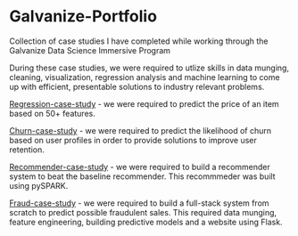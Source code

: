 # Galvanize-Portfolio
Collection of case studies I have completed while working through the Galvanize Data Science Immersive Program

During these case studies, we were required to utlize skills in data munging, cleaning, visualization, regression analysis and machine learning to come up with efficient, presentable solutions to industry relevant problems.

[Regression-case-study](https://github.com/maxgrossenbacher/Galvanize-Portfolio/tree/master/regression_case_study) - we were required to predict the price of an item based on 50+ features.

[Churn-case-study](https://github.com/maxgrossenbacher/Galvanize-Portfolio/tree/master/churn_case_study) - we were required to predict the likelihood of churn based on user profiles in order to provide solutions to improve user retention.

[Recommender-case-study](https://github.com/maxgrossenbacher/Galvanize-Portfolio/tree/master/recommender_case_study) - we were required to build a recommender system to beat the baseline recommender. This recommmeder was built using pySPARK.

[Fraud-case-study](https://github.com/maxgrossenbacher/Galvanize-Portfolio/tree/master/fraud_detection_case_study) - we were required to build a full-stack system from scratch to predict possible fraudulent sales. This required data munging, feature engineering, building predictive models and a website using Flask.
